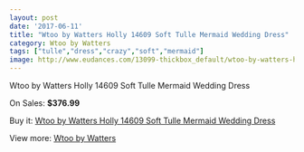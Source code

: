 ```yaml
---
layout: post
date: '2017-06-11'
title: "Wtoo by Watters Holly 14609 Soft Tulle Mermaid Wedding Dress"
category: Wtoo by Watters
tags: ["tulle","dress","crazy","soft","mermaid"]
image: http://www.eudances.com/13099-thickbox_default/wtoo-by-watters-holly-14609-soft-tulle-mermaid-wedding-dress.jpg
---
```

Wtoo by Watters Holly 14609 Soft Tulle Mermaid Wedding Dress

On Sales: **$376.99**
<a href="https://www.eudances.com/en/wtoo-by-watters/3974-wtoo-by-watters-holly-14609-soft-tulle-mermaid-wedding-dress.html"><amp-img layout="responsive" width="600" height="600" src="//www.eudances.com/13099-thickbox_default/wtoo-by-watters-holly-14609-soft-tulle-mermaid-wedding-dress.jpg" alt="Wtoo by Watters Holly 14609 Soft Tulle Mermaid Wedding Dress 0" /></a>
<a href="https://www.eudances.com/en/wtoo-by-watters/3974-wtoo-by-watters-holly-14609-soft-tulle-mermaid-wedding-dress.html"><amp-img layout="responsive" width="600" height="600" src="//www.eudances.com/13103-thickbox_default/wtoo-by-watters-holly-14609-soft-tulle-mermaid-wedding-dress.jpg" alt="Wtoo by Watters Holly 14609 Soft Tulle Mermaid Wedding Dress 1" /></a>
<a href="https://www.eudances.com/en/wtoo-by-watters/3974-wtoo-by-watters-holly-14609-soft-tulle-mermaid-wedding-dress.html"><amp-img layout="responsive" width="600" height="600" src="//www.eudances.com/13102-thickbox_default/wtoo-by-watters-holly-14609-soft-tulle-mermaid-wedding-dress.jpg" alt="Wtoo by Watters Holly 14609 Soft Tulle Mermaid Wedding Dress 2" /></a>
<a href="https://www.eudances.com/en/wtoo-by-watters/3974-wtoo-by-watters-holly-14609-soft-tulle-mermaid-wedding-dress.html"><amp-img layout="responsive" width="600" height="600" src="//www.eudances.com/13101-thickbox_default/wtoo-by-watters-holly-14609-soft-tulle-mermaid-wedding-dress.jpg" alt="Wtoo by Watters Holly 14609 Soft Tulle Mermaid Wedding Dress 3" /></a>
<a href="https://www.eudances.com/en/wtoo-by-watters/3974-wtoo-by-watters-holly-14609-soft-tulle-mermaid-wedding-dress.html"><amp-img layout="responsive" width="600" height="600" src="//www.eudances.com/13100-thickbox_default/wtoo-by-watters-holly-14609-soft-tulle-mermaid-wedding-dress.jpg" alt="Wtoo by Watters Holly 14609 Soft Tulle Mermaid Wedding Dress 4" /></a>

Buy it: [Wtoo by Watters Holly 14609 Soft Tulle Mermaid Wedding Dress](https://www.eudances.com/en/wtoo-by-watters/3974-wtoo-by-watters-holly-14609-soft-tulle-mermaid-wedding-dress.html "Wtoo by Watters Holly 14609 Soft Tulle Mermaid Wedding Dress")

View more: [Wtoo by Watters](https://www.eudances.com/en/49-wtoo-by-watters "Wtoo by Watters")